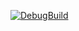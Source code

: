 [![DebugBuild](https://github.com/miyanao0505/CG2/actions/workflows/DebugBuild.yml/badge.svg)](https://github.com/miyanao0505/CG2/actions/workflows/DebugBuild.yml)
